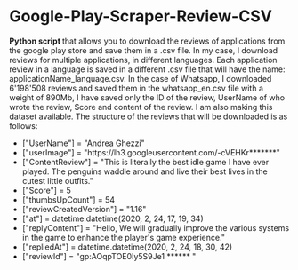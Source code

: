 # Google-Play-Scraper-Review-CSV
<b>Python script </b> that allows you to download the reviews of applications from the google play store and save them in a .csv file.
In my case, I download reviews for multiple applications, in different languages.
Each application review in a language is saved in a different .csv file that will have the name: applicationName_language.csv.
In the case of Whatsapp, I downloaded 6'198'508 reviews and saved them in the whatsapp_en.csv file with a weight of 890Mb, I have saved only the ID of the review, UserName of who wrote the review, Score and content of the review. I am also making this dataset available.
The structure of the reviews that will be downloaded is as follows:
<ul>
<li>["UserName"] = "Andrea Ghezzi"</li>
<li>["userImage"] = "https://lh3.googleusercontent.com/-cVEHKr*******"</li>
<li>["ContentReview"] = "This is literally the best idle game I have ever played. The penguins waddle around and live their best lives in the cutest little outfits."</li>
<li>["Score"] = 5 </li>
<li>["thumbsUpCount"] = 54</li>
<li>["reviewCreatedVersion"] = "1.16"</li>
<li>["at"] = datetime.datetime(2020, 2, 24, 17, 19, 34) </li>
<li>["replyContent"] = "Hello, We will gradually improve the various systems in the game to enhance the player's game experience."</li>
<li>["repliedAt"] = datetime.datetime(2020, 2, 24, 18, 30, 42)</li>
<li>["reviewId"] = "gp:AOqpTOE0Iy5S9Je1 ****** " </li>
</ul>
